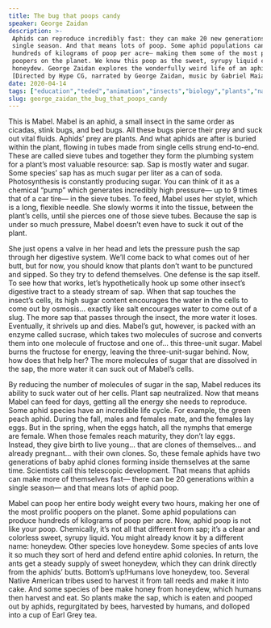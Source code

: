 ```yaml
---
title: The bug that poops candy
speaker: George Zaidan
description: >-
 Aphids can reproduce incredibly fast: they can make 20 new generations within a
 single season. And that means lots of poop. Some aphid populations can produce
 hundreds of kilograms of poop per acre— making them some of the most prolific
 poopers on the planet. We know this poop as the sweet, syrupy liquid called
 honeydew. George Zaidan explores the wonderfully weird life of an aphid.
 [Directed by Hype CG, narrated by George Zaidan, music by Gabriel Maia].
date: 2020-04-14
tags: ["education","teded","animation","insects","biology","plants","nature","food"]
slug: george_zaidan_the_bug_that_poops_candy
---
```


This is Mabel. Mabel is an aphid, a small insect in the same order as cicadas, stink
bugs, and bed bugs. All these bugs pierce their prey and suck out vital fluids. Aphids’
prey are plants. And what aphids are after is buried within the plant, flowing in tubes
made from single cells strung end-to-end. These are called sieve tubes and together they
form the plumbing system for a plant’s most valuable resource: sap. Sap is mostly water and
sugar. Some species’ sap has as much sugar per liter as a can of soda. Photosynthesis is
constantly producing sugar. You can think of it as a chemical “pump” which generates
incredibly high pressure— up to 9 times that of a car tire— in the sieve tubes. To feed,
Mabel uses her stylet, which is a long, flexible needle. She slowly worms it into the
tissue, between the plant’s cells, until she pierces one of those sieve tubes. Because
the sap is under so much pressure, Mabel doesn’t even have to suck it out of the
plant.

She just opens a valve in her head and lets the pressure push the sap through her
digestive system. We’ll come back to what comes out of her butt, but for now, you should
know that plants don’t want to be punctured and sipped. So they try to defend
themselves. One defense is the sap itself. To see how that works, let’s hypothetically
hook up some other insect’s digestive tract to a steady stream of sap. When that sap
touches the insect’s cells, its high sugar content encourages the water in the cells to
come out by osmosis… exactly like salt encourages water to come out of a slug. The more
sap that passes through the insect, the more water it loses. Eventually, it shrivels up
and dies. Mabel’s gut, however, is packed with an enzyme called sucrase, which takes two
molecules of sucrose and converts them into one molecule of fructose and one of… this
three-unit sugar. Mabel burns the fructose for energy, leaving the three-unit-sugar
behind. Now, how does that help her? The more molecules of sugar that are dissolved in the
sap, the more water it can suck out of Mabel’s cells.

By reducing the number of molecules of sugar in the sap, Mabel reduces its ability to
suck water out of her cells. Plant sap neutralized. Now that means Mabel can feed for
days, getting all the energy she needs to reproduce. Some aphid species have an
incredible life cycle. For example, the green peach aphid. During the fall, males and
females mate, and the females lay eggs. But in the spring, when the eggs hatch, all the
nymphs that emerge are female. When those females reach maturity, they don’t lay eggs.
Instead, they give birth to live young… that are clones of themselves… and already
pregnant… with their own clones. So, these female aphids have two generations of baby
aphid clones forming inside themselves at the same time. Scientists call this telescopic
development. That means that aphids can make more of themselves fast— there can be 20
generations within a single season— and that means lots of aphid poop.

Mabel can poop her entire body weight every two hours, making her one of the most
prolific poopers on the planet. Some aphid populations can produce hundreds of kilograms
of poop per acre. Now, aphid poop is not like your poop. Chemically, it’s not all that
different from sap; it’s a clear and colorless sweet, syrupy liquid. You might already
know it by a different name: honeydew. Other species love honeydew. Some species of ants
love it so much they sort of herd and defend entire aphid colonies. In return, the ants
get a steady supply of sweet honeydew, which they can drink directly from the aphids’
butts. Bottom’s up!Humans love honeydew, too. Several Native American tribes used to
harvest it from tall reeds and make it into cake. And some species of bee make honey from
honeydew, which humans then harvest and eat. So plants make the sap, which is eaten and
pooped out by aphids, regurgitated by bees, harvested by humans, and dolloped into a cup
of Earl Grey tea.

<!--
ad_duration=0
event="TED-Ed"
external_start_time=0
intro_duration=0
is_subtitle_required="False"
is_talk_featured="False"
language="en"
language_swap="False"
native_language="en"
number_of_related_talks=6
number_of_speakers=1
number_of_subtitled_videos=0
number_of_tags=8
number_of_talk_download_languages=13
number_of_talk_more_resources=0
number_of_talk_recommendations=0
number_of_talks_take_actions=0
post_ad_duration=0
published_timestamp="2020-04-14 15:06:07"
recording_date="2020-04-14"
speaker_is_published=0
speaker_name="George Zaidan"
talk_name="The bug that poops candy"
talks_tags=["education","teded","animation","insects","biology","plants","nature","food"]
url_photo_talk="https://s3.amazonaws.com/talkstar-photos/uploads/66aea6cd-01c2-454b-90d8-529fde7798d1/aphidpooptextless2.jpg"
url_webpage="https://www.ted.com/talks/george_zaidan_the_bug_that_poops_candy"
video_type_name="TED-Ed Original"
-->